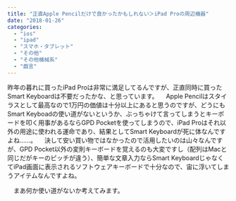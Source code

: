 ```yaml
---
title: "正直Apple Pencilだけで良かったかもしれない＞iPad Proの周辺機器"
date: "2018-01-26"
categories: 
  - "ios"
  - "ipad"
  - "スマホ・タブレット"
  - "その他"
  - "その他機械系"
  - "戯言"
---
```


昨年の暮れに買ったiPad Proは非常に満足してるんですが、正直同時に買ったSmart Keyboardは不要だったかな、と思っています。 　Apple Pencilはスタイラスとして最高なので1万円の価値は十分以上にあると思うのですが、どうにもSmart Keyboadの使い道がないというか、ぶっちゃけて言ってしまうとキーボードを叩く用事があるならGPD Pocketを使ってしまうので、iPad Proはそれ以外の用途に使われる運命であり、結果としてSmart Keyboardが死に体なんですよね……。 　決して安い買い物ではなかったので活用したいのは山々なんですが、GPD Pocket以外の変則キーボードを覚えるのも大変ですし（配列はMacと同じだがキーのピッチが違う）、簡単な文章入力ならSmart KeyboardじゃなくてiPad画面に表示されるソフトウェアキーボードで十分なので、宙に浮いてしまうアイテムなんですよね。

　まあ何か使い道がないか考えてみます。
